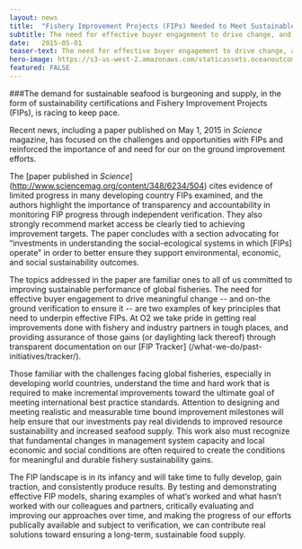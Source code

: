 ```yaml
---
layout: news
title:  "Fishery Improvement Projects (FIPs) Needed to Meet Sustainable Seafood Demand"
subtitle: The need for effective buyer engagement to drive change, and on-the ground verification to ensure it, are key principles underpinning effective FIPs.
date:   2015-05-01
teaser-text: The need for effective buyer engagement to drive change, and on-the ground verification to ensure it, are key principles underpinning effective FIPs.
hero-image: https://s3-us-west-2.amazonaws.com/staticassets.oceanoutcomes.org/news+and+analysis/hero+images/fishery-improvement-needed-hero.jpg
featured: FALSE
---
```

###The demand for sustainable seafood is burgeoning and supply, in the form of sustainability certifications and Fishery Improvement Projects (FIPs), is racing to keep pace. 

Recent news, including a paper published on May 1, 2015 in *Science* magazine, has focused on the challenges and opportunities with FIPs and reinforced the importance of and need for our on the ground improvement efforts.

The [paper published in *Science*] (http://www.sciencemag.org/content/348/6234/504) cites evidence of limited progress in many developing country FIPs examined, and the authors highlight the importance of transparency and accountability in monitoring FIP progress through independent verification. They also strongly recommend market access be clearly tied to achieving improvement targets. The paper concludes with a section advocating for “investments in understanding the social-ecological systems in which [FIPs] operate” in order to better ensure they support environmental, economic, and social sustainability outcomes.

The topics addressed in the paper are familiar ones to all of us committed to improving sustainable performance of global fisheries. The need for effective buyer engagement to drive meaningful change -- and on-the ground verification to ensure it -- are two examples of key principles that need to underpin effective FIPs. At O2 we take pride in getting real improvements done with fishery and industry partners in tough places, and providing assurance of those gains (or daylighting lack thereof) through transparent documentation on our [FIP Tracker] (/what-we-do/past-initiatives/tracker/). 

Those familiar with the challenges facing global fisheries, especially in developing world countries, understand the time and hard work that is required to make incremental improvements toward the ultimate goal of meeting international best practice standards. Attention to designing and meeting realistic and measurable time bound improvement milestones will help ensure that our investments pay real dividends to improved resource sustainability and increased seafood supply. This work also must recognize that fundamental changes in management system capacity and local economic and social conditions are often required to create the conditions for meaningful and durable fishery sustainability gains. 

The FIP landscape is in its infancy and will take time to fully develop, gain traction, and consistently produce results. By testing and demonstrating effective FIP models, sharing examples of what’s worked and what hasn’t worked with our colleagues and partners, critically evaluating and improving our approaches over time, and making the progress of our efforts publically available and subject to verification, we can contribute real solutions toward ensuring a long-term, sustainable food supply.
